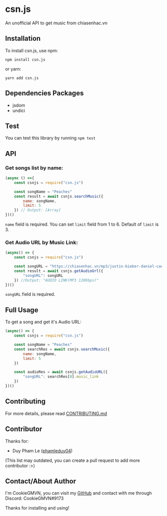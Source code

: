 # csn.js
An unofficial API to get music from chiasenhac.vn
## Installation
To install csn.js, use npm:
```
npm install csn.js
```
or yarn:
```
yarn add csn.js
```
## Dependencies Packages
- jsdom
- undici
## Test
You can test this library by running ``npm test``
## API
### Get songs list by name:
```js
(async () =>{
    const csnjs = require("csn.js")

    const songName = "Peaches"
    const result = await csnjs.searchMusic({
        name: songName,
        limit: 5
    }) // Output: [Array]
})()
```
``name`` field is required. You can set ``limit`` field from 1 to 6. Default of ``limit`` is 3.
### Get Audio URL by Music Link:
```js
(async() => {
    const csnjs = require("csn.js")

    const songURL = "https://chiasenhac.vn/mp3/justin-bieber-daniel-caesar-giveon/peaches-tsvm3vmtq8w28f.html"
    const result = await csnjs.getAudioUrl({
        "songURL": songURL
    }) //Output: "AUDIO LINK(MP3 128Kbps)"
})()
```
``songURL`` field is required.
## Full Usage
To get a song and get it's Audio URL:
```js
(async() => {
    const csnjs = require("csn.js")

    const songName = "Peaches"
    const searchRes = await csnjs.searchMusic({
        name: songName,
        limit: 5
    })

    const audioRes = await csnjs.getAudioURL({
        "songURL": searchRes[0].music_link
    })
})()
```
## Contributing
For more details, please read [CONTRIBUTING.md](https://github.com/CookieGMVN/csn.js/tree/main/.github/CONTRIBUTING.md)
## Contributor
Thanks for: 
- Duy Pham Le ([phamleduy04](https://github.com/phamleduy04))

(This list may outdated, you can create a pull request to add more contributor :>)
## Contact/About Author
I'm CookieGMVN, you can visit my [GitHub](https://github.com/CookieGMVN/) and contact with me through Discord: CookieGMVN#9173

Thanks for installing and using!
